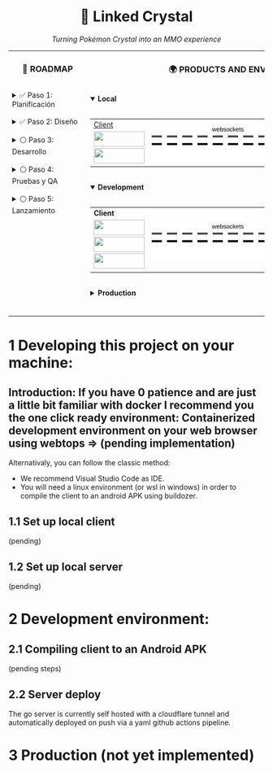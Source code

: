 <h1 align="center">💎 Linked Crystal</h1>
<p align="center"><em>Turning Pokémon Crystal into an MMO experience</em></p>

<table>
  <tr>
    <td valign="top">
      <h3 align="center">🚀 ROADMAP</h3>
      <img src="https://via.placeholder.com/400x1/FFFFFF/FFFFFF" alt="" width="140" height="1">
      <br>
      <details>
        <summary>✅ Paso 1: Planificación</summary>
        Definir objetivos y alcance del proyecto.  
        Reunir recursos y establecer cronograma.
      </details>
      <br>
      <details>
        <summary>✅ Paso 2: Diseño</summary>
        Crear diagramas, wireframes y especificaciones técnicas.
      </details>
      <br>
      <details>
        <summary>⚪ Paso 3: Desarrollo</summary>
        Implementar funcionalidades principales y pruebas iniciales.
      </details>
      <br>
      <details>
        <summary>⚪ Paso 4: Pruebas y QA</summary>
        Realizar pruebas exhaustivas y corrección de errores.
      </details>
      <br>
      <details>
        <summary>⚪ Paso 5: Lanzamiento</summary>
        Despliegue a producción y documentación final.
      </details>
    </td>
    <td valign="top">
      <h3 align="center">🌍 PRODUCTS AND ENVIRONMENTS</h3>    
      <img src="https://via.placeholder.com/400x1/FFFFFF/FFFFFF" alt="" width="600" height="1"><br>
      <details open>
        <summary><b>Local</b><br></summary>
          <br>
          <table>
              <tr>
                <td>
                  <a href="#set-up-local-client">Client</a>
                </td>
                <td rowspan="3" align="center">
                  <img src="https://raw.githubusercontent.com/sergiomele97/Linked_crystal_monorepo/main/.github/assets/flow.svg" width="300" alt="data flow animation">
                </td>
                <td>
                  <a href="#set-up-local-server">Server</a>
                </td>
              </tr>
              <tr>
                  <td>
                    <code><img height="30" width="100" src="https://img.shields.io/badge/Kivy-Desktop-brightgreen"></code><br>
                    <code><img height="30" width="100" src="https://img.shields.io/badge/Python-FFD43B?style=for-the-badge&logo=python&logoColor=blue"></code>
                  </td>
                  <td>
                    <code><img height="60" width="100" src="https://img.shields.io/badge/Go-00ADD8?logo=Go&logoColor=white&style=for-the-badge"></code>
                  </td>
              </tr>
          </table>
      </details>
      <img src="https://via.placeholder.com/400x1/FFFFFF/FFFFFF" alt="" width="600" height="1"><br>
      <details open>
        <summary><b>Development</b><br></summary>
          <br>
          <table>
              <tr>
                <td><b>Client</b></td>
                <td rowspan="2" align="center">
                  <img src="https://raw.githubusercontent.com/sergiomele97/Linked_crystal_monorepo/main/.github/assets/flow.svg" width="300" alt="data flow animation">
                </td>
                <td><b>Server</b></td>
              </tr>
              <tr>
                  <td>
                    <code><img height="30" width="100" src="https://img.shields.io/badge/Android-3DDC84?logo=android&logoColor=white"></code><br>         
                    <code><img height="30" width="100" src="https://img.shields.io/badge/Kivy-Buildozer-blue?logo=python"></code><br>
                    <code><img height="30" width="100" src="https://img.shields.io/badge/Python-FFD43B?style=for-the-badge&logo=python&logoColor=blue"></code>
                  </td>
                  <td>
                    <code><img height="30" width="100" src="https://img.shields.io/badge/Cloudflare-F38020?style=for-the-badge&logo=Cloudflare&logoColor=white"></code><br>
                    <code><img height="60" width="100" src="https://img.shields.io/badge/Go-00ADD8?logo=Go&logoColor=white&style=for-the-badge"></code>
                  </td>
              </tr>
          </table>
      </details>
      <img src="https://via.placeholder.com/400x1/FFFFFF/FFFFFF" alt="" width="600" height="1"><br>
      <details>
        <summary><b>Production</b><br></summary>
          <br>
          <table>
              <tr>
                <td><b>Client</b></td>
                <td rowspan="2" align="center">
                  <img src="https://raw.githubusercontent.com/sergiomele97/Linked_crystal_monorepo/main/.github/assets/not_flow.svg" width="300" alt="data flow animation">
                </td>
                <td><b>Server</b></td>
              </tr>
              <tr>
                  <td>
                    Not published
                  </td>
                  <td>
                    Not deployed
                  </td>
              </tr>
          </table>
      </details>
      <img src="https://via.placeholder.com/400x1/FFFFFF/FFFFFF" alt="" width="600" height="1"><br>
      <br>
    </td>
    
  </tr>
</table>

# 1 Developing this project on your machine:

## Introduction: If you have 0 patience and are just a little bit familiar with docker I recommend you the one click ready environment: Containerized development environment on your web browser using webtops => (pending implementation)

Alternativaly, you can follow the classic method:
- We recommend Visual Studio Code as IDE.
- You will need a linux environment (or wsl in windows) in order to compile the client to an android APK using buildozer.

## 1.1 Set up local client
(pending)

## 1.2 Set up local server
(pending)

# 2 Development environment:

## 2.1 Compiling client to an Android APK
(pending steps)

## 2.2 Server deploy
The go server is currently self hosted with a cloudflare tunnel and automatically deployed on push via a yaml github actions pipeline.

# 3 Production (not yet implemented)
